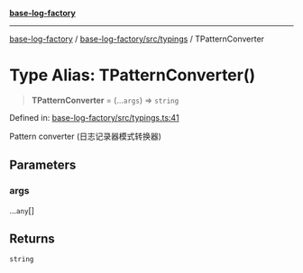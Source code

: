[**base-log-factory**](../../../../index.md)

***

[base-log-factory](../../../../index.md) / [base-log-factory/src/typings](../index.md) / TPatternConverter

# Type Alias: TPatternConverter()

> **TPatternConverter** = (...`args`) => `string`

Defined in: [base-log-factory/src/typings.ts:41](https://github.com/fengxinming/log-base/blob/2c3efcb178d7ddc2410225a9c002fea10b6d1b2d/packages/base-log-factory/src/typings.ts#L41)

Pattern converter (日志记录器模式转换器)

## Parameters

### args

...`any`[]

## Returns

`string`
